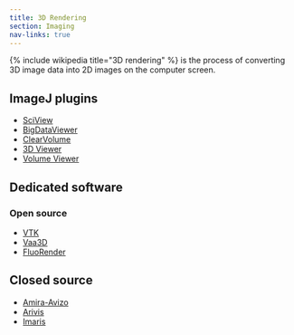 ```yaml
---
title: 3D Rendering
section: Imaging
nav-links: true
---
```


{% include wikipedia title="3D rendering" %} is the process
of converting 3D image data into 2D images on the computer screen.

## ImageJ plugins

- [SciView](/plugins/sciview)
- [BigDataViewer](/plugins/bdv)
- [ClearVolume](/plugins/clearvolume)
- [3D Viewer](/plugins/3d-viewer)
- [Volume Viewer](/plugins/volume-viewer)

## Dedicated software

### Open source

- [VTK](https://vtk.org/download/)
- [Vaa3D](http://vaa3d.org/)
- [FluoRender](https://www.sci.utah.edu/software/fluorender.html)

## Closed source

- [Amira-Avizo](https://www.thermofisher.com/ie/en/home/industrial/electron-microscopy/electron-microscopy-instruments-workflow-solutions/3d-visualization-analysis-software/amira-life-sciences-biomedical.html)
- [Arivis](https://www.arivis.com/)
- [Imaris](https://imaris.oxinst.com/)
